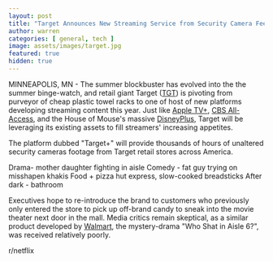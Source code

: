 ```yaml
---
layout: post
title: "Target Announces New Streaming Service from Security Camera Feeds"
author: warren
categories: [ general, tech ]
image: assets/images/target.jpg
featured: true
hidden: true
---
```


MINNEAPOLIS, MN - The summer blockbuster has evolved into the the summer binge-watch, and retail giant Target ([TGT](https://www.nyse.com/quote/XNYS:TGT)) is pivoting from purveyor of cheap plastic towel racks to one of host of new platforms developing streaming content this year. Just like [Apple TV+](https://www.apple.com/tv/), [CBS All-Access](https://www.cbs.com/all-access/), and the House of Mouse's massive [DisneyPlus](https://preview.disneyplus.com/), Target will be leveraging its existing assets to fill streamers' increasing appetites. 

The platform dubbed "Target+" will provide thousands of hours of unaltered security cameras footage from Target retail stores across America. 


Drama- mother daughter fighting in aisle
Comedy - fat guy trying on misshapen khakis
Food + pizza hut express, slow-cooked breadsticks
After dark - bathroom

Executives hope to re-introduce the brand to customers who previously only entered the store to pick up off-brand candy to sneak into the movie theater next door in the mall. Media critics remain skeptical, as a similar product developed by [Walmart](https://finance.yahoo.com/quote/WMT), the mystery-drama "Who Shat in Aisle 6?", was received relatively poorly.


r/netflix
